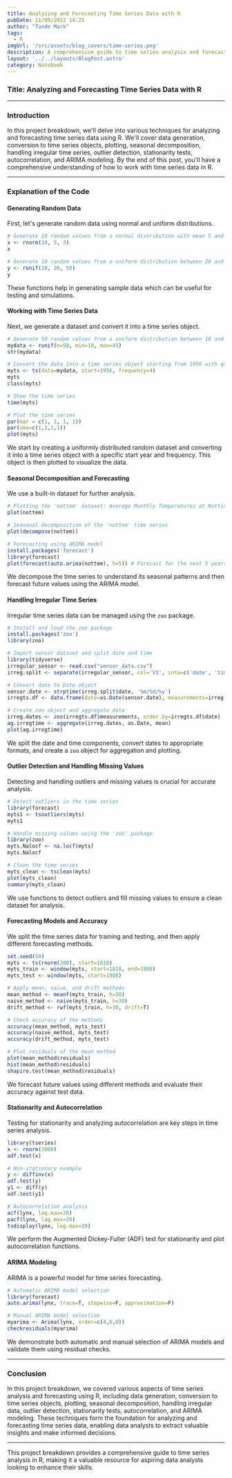 ```yaml
---
title: Analyzing and Forecasting Time Series Data with R
pubDate: 11/09/2022 14:25
author: "Tunde Mark"
tags:
  - R
imgUrl: '/src/assets/blog_covers/time-series.png'
description: A comprehensive guide to time series analysis and forecasting in R, covering data generation, transformation, plotting, decomposition, handling irregular data, outlier detection, and ARIMA modeling.
layout: '../../layouts/BlogPost.astro'
category: Notebook
---
```

### Title: Analyzing and Forecasting Time Series Data with R

---

### Introduction

In this project breakdown, we'll delve into various techniques for analyzing and forecasting time series data using R. We'll cover data generation, conversion to time series objects, plotting, seasonal decomposition, handling irregular time series, outlier detection, stationarity tests, autocorrelation, and ARIMA modeling. By the end of this post, you'll have a comprehensive understanding of how to work with time series data in R.

---

### Explanation of the Code

#### Generating Random Data

First, let's generate random data using normal and uniform distributions.

```r
# Generate 10 random values from a normal distribution with mean 5 and standard deviation 3
x <- rnorm(10, 5, 3)
x

# Generate 10 random values from a uniform distribution between 20 and 50
y <- runif(10, 20, 50)
y
```

These functions help in generating sample data which can be useful for testing and simulations.

#### Working with Time Series Data

Next, we generate a dataset and convert it into a time series object.

```r
# Generate 50 random values from a uniform distribution between 10 and 45
mydata <- runif(n=50, min=10, max=45)
str(mydata)

# Convert the data into a time series object starting from 1956 with quarterly frequency
myts <- ts(data=mydata, start=1956, frequency=4)
myts
class(myts)

# Show the time series
time(myts)

# Plot the time series
par(mar = c(1, 1, 1, 1))
par(oma=c(1,1,1,1))
plot(myts)
```

We start by creating a uniformly distributed random dataset and converting it into a time series object with a specific start year and frequency. This object is then plotted to visualize the data.

#### Seasonal Decomposition and Forecasting

We use a built-in dataset for further analysis.

```r
# Plotting the 'nottem' dataset: Average Monthly Temperatures at Nottingham, 1920-1939
plot(nottem)

# Seasonal decomposition of the 'nottem' time series
plot(decompose(nottem))

# Forecasting using ARIMA model
install.packages('forecast')
library(forecast)
plot(forecast(auto.arima(nottem), h=5)) # Forecast for the next 5 years
```

We decompose the time series to understand its seasonal patterns and then forecast future values using the ARIMA model.

#### Handling Irregular Time Series

Irregular time series data can be managed using the `zoo` package.

```r
# Install and load the zoo package
install.packages('zoo')
library(zoo)

# Import sensor dataset and split date and time
library(tidyverse)
irregular_sensor <- read.csv("sensor_data.csv")
irreg.split <- separate(irregular_sensor, col='V1', into=c('date', 'time'), sep=8, remove=T)

# Convert date to Date object
sensor.date <- strptime(irreg.split$date, '%m/%d/%y')
irregts.df <- data.frame(date=as.Date(sensor.date), measurements=irreg.split$V2)

# Create zoo object and aggregate data
irreg.dates <- zoo(irregts.df$measurements, order.by=irregts.df$date)
ag.irregtime <- aggregate(irreg.dates, as.Date, mean)
plot(ag.irregtime)
```

We split the date and time components, convert dates to appropriate formats, and create a `zoo` object for aggregation and plotting.

#### Outlier Detection and Handling Missing Values

Detecting and handling outliers and missing values is crucial for accurate analysis.

```r
# Detect outliers in the time series
library(forecast)
myts1 <- tsoutliers(myts)
myts1

# Handle missing values using the 'zoo' package
library(zoo)
myts.Nalocf <- na.locf(myts)
myts.Nalocf

# Clean the time series
myts_clean <- tsclean(myts)
plot(myts_clean)
summary(myts_clean)
```

We use functions to detect outliers and fill missing values to ensure a clean dataset for analysis.

#### Forecasting Models and Accuracy

We split the time series data for training and testing, and then apply different forecasting methods.

```r
set.seed(50)
myts <- ts(rnorm(200), start=1818)
myts_train <- window(myts, start=1818, end=1988)
myts_test <- window(myts, start=1988)

# Apply mean, naive, and drift methods
mean_method <- meanf(myts_train, h=30)
naive_method <- naive(myts_train, h=30)
drift_method <- rwf(myts_train, h=30, drift=T)

# Check accuracy of the methods
accuracy(mean_method, myts_test)
accuracy(naive_method, myts_test)
accuracy(drift_method, myts_test)

# Plot residuals of the mean method
plot(mean_method$residuals)
hist(mean_method$residuals)
shapiro.test(mean_method$residuals)
```

We forecast future values using different methods and evaluate their accuracy against test data.

#### Stationarity and Autocorrelation

Testing for stationarity and analyzing autocorrelation are key steps in time series analysis.

```r
library(tseries)
x <- rnorm(1000)
adf.test(x)

# Non-stationary example
y <- diffinv(x)
adf.test(y)
y1 <- diff(y)
adf.test(y1)

# Autocorrelation analysis
acf(lynx, lag.max=20)
pacf(lynx, lag.max=20)
tsdisplay(lynx, lag.max=20)
```

We perform the Augmented Dickey-Fuller (ADF) test for stationarity and plot autocorrelation functions.

#### ARIMA Modeling

ARIMA is a powerful model for time series forecasting.

```r
# Automatic ARIMA model selection
library(forecast)
auto.arima(lynx, trace=T, stepwise=F, approximation=F)

# Manual ARIMA model selection
myarima <- Arima(lynx, order=c(4,0,0))
checkresiduals(myarima)
```

We demonstrate both automatic and manual selection of ARIMA models and validate them using residual checks.

---

### Conclusion

In this project breakdown, we covered various aspects of time series analysis and forecasting using R, including data generation, conversion to time series objects, plotting, seasonal decomposition, handling irregular data, outlier detection, stationarity tests, autocorrelation, and ARIMA modeling. These techniques form the foundation for analyzing and forecasting time series data, enabling data analysts to extract valuable insights and make informed decisions.

---

This project breakdown provides a comprehensive guide to time series analysis in R, making it a valuable resource for aspiring data analysts looking to enhance their skills.